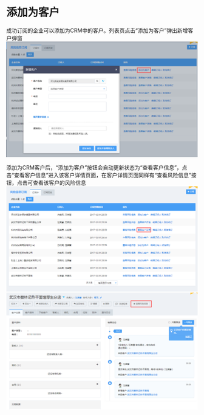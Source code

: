 # 添加为客户

成功订阅的企业可以添加为CRM中的客户。列表页点击“添加为客户”弹出新增客户弹窗![](/assets/风险订阅import08.png)

添加为CRM客户后，“添加为客户”按钮会自动更新状态为“查看客户信息”，点击“查看客户信息”进入该客户详情页面，在客户详情页面同样有“查看风险信息”按钮，点击可查看该客户的风险信息![](/assets/风险订阅import09.png)![](/assets/风险订阅import10.png)

